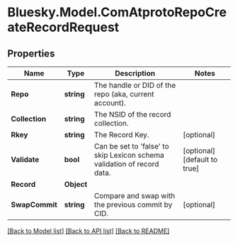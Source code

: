# Bluesky.Model.ComAtprotoRepoCreateRecordRequest

## Properties

Name | Type | Description | Notes
------------ | ------------- | ------------- | -------------
**Repo** | **string** | The handle or DID of the repo (aka, current account). | 
**Collection** | **string** | The NSID of the record collection. | 
**Rkey** | **string** | The Record Key. | [optional] 
**Validate** | **bool** | Can be set to &#39;false&#39; to skip Lexicon schema validation of record data. | [optional] [default to true]
**Record** | **Object** |  | 
**SwapCommit** | **string** | Compare and swap with the previous commit by CID. | [optional] 

[[Back to Model list]](../README.md#documentation-for-models) [[Back to API list]](../README.md#documentation-for-api-endpoints) [[Back to README]](../README.md)

